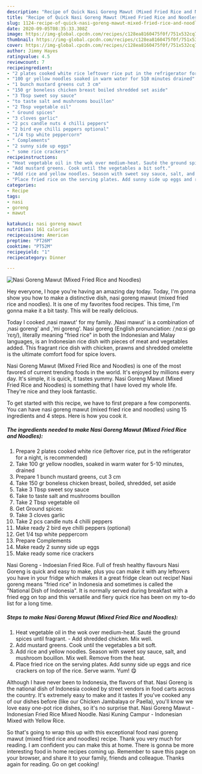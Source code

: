 ```yaml
---
description: "Recipe of Quick Nasi Goreng Mawut (Mixed Fried Rice and Noodles)"
title: "Recipe of Quick Nasi Goreng Mawut (Mixed Fried Rice and Noodles)"
slug: 1124-recipe-of-quick-nasi-goreng-mawut-mixed-fried-rice-and-noodles
date: 2020-09-05T08:35:33.308Z
image: https://img-global.cpcdn.com/recipes/c128ea8160475f0f/751x532cq70/nasi-goreng-mawut-mixed-fried-rice-and-noodles-recipe-main-photo.jpg
thumbnail: https://img-global.cpcdn.com/recipes/c128ea8160475f0f/751x532cq70/nasi-goreng-mawut-mixed-fried-rice-and-noodles-recipe-main-photo.jpg
cover: https://img-global.cpcdn.com/recipes/c128ea8160475f0f/751x532cq70/nasi-goreng-mawut-mixed-fried-rice-and-noodles-recipe-main-photo.jpg
author: Jimmy Hayes
ratingvalue: 4.5
reviewcount: 7
recipeingredient:
- "2 plates cooked white rice leftover rice put in the refrigerator for a night is recommended"
- "100 gr yellow noodles soaked in warm water for 510 minutes drained"
- "1 bunch mustard greens cut 3 cm"
- "150 gr boneless chicken breast boiled shredded set aside"
- "3 Tbsp sweet soy sauce"
- "to taste salt and mushrooms bouillon"
- "2 Tbsp vegetable oil"
- " Ground spices"
- "3 cloves garlic"
- "2 pcs candle nuts 4 chilli peppers"
- "2 bird eye chilli peppers optional"
- "1/4 tsp white peppercorn"
- " Complements"
- "2 sunny side up eggs"
- " some rice crackers"
recipeinstructions:
- "Heat vegetable oil in the wok over medium-heat. Sauté the ground spices until fragrant. Add shredded chicken. Mix well."
- "Add mustard greens. Cook until the vegetables a bit soft."
- "Add rice and yellow noodles. Season with sweet soy sauce, salt, and mushroom bouillon. Mix well. Remove from the heat."
- "Place fried rice on the serving plates. Add sunny side up eggs and rice crackers on top of the rice. Serve warm. Yum! 😋"
categories:
- Recipe
tags:
- nasi
- goreng
- mawut

katakunci: nasi goreng mawut 
nutrition: 161 calories
recipecuisine: American
preptime: "PT26M"
cooktime: "PT52M"
recipeyield: "1"
recipecategory: Dinner

---
```



![Nasi Goreng Mawut (Mixed Fried Rice and Noodles)](https://img-global.cpcdn.com/recipes/c128ea8160475f0f/751x532cq70/nasi-goreng-mawut-mixed-fried-rice-and-noodles-recipe-main-photo.jpg)

Hey everyone, I hope you're having an amazing day today. Today, I'm gonna show you how to make a distinctive dish, nasi goreng mawut (mixed fried rice and noodles). It is one of my favorites food recipes. This time, I'm gonna make it a bit tasty. This will be really delicious.

Today I cooked ‚nasi mawut&#39; for my family. ‚Nasi mawut&#39; is a combination of ‚nasi goreng&#39; and ‚&#39;mi goreng&#39;. Nasi goreng (English pronunciation: /ˌnɑːsi ɡɒˈrɛŋ/), literally meaning &#34;fried rice&#34; in both the Indonesian and Malay languages, is an Indonesian rice dish with pieces of meat and vegetables added. This fragrant rice dish with chicken, prawns and shredded omelette is the ultimate comfort food for spice lovers.

Nasi Goreng Mawut (Mixed Fried Rice and Noodles) is one of the most favored of current trending foods in the world. It's enjoyed by millions every day. It's simple, it is quick, it tastes yummy. Nasi Goreng Mawut (Mixed Fried Rice and Noodles) is something that I have loved my whole life. They're nice and they look fantastic.


To get started with this recipe, we have to first prepare a few components. You can have nasi goreng mawut (mixed fried rice and noodles) using 15 ingredients and 4 steps. Here is how you cook it.

<!--inarticleads1-->

##### The ingredients needed to make Nasi Goreng Mawut (Mixed Fried Rice and Noodles):

1. Prepare 2 plates cooked white rice (leftover rice, put in the refrigerator for a night, is recommended)
1. Take 100 gr yellow noodles, soaked in warm water for 5-10 minutes, drained
1. Prepare 1 bunch mustard greens, cut 3 cm
1. Take 150 gr boneless chicken breast, boiled, shredded, set aside
1. Take 3 Tbsp sweet soy sauce
1. Take to taste salt and mushrooms bouillon
1. Take 2 Tbsp vegetable oil
1. Get  Ground spices:
1. Take 3 cloves garlic
1. Take 2 pcs candle nuts 4 chilli peppers
1. Make ready 2 bird eye chilli peppers (optional)
1. Get 1/4 tsp white peppercorn
1. Prepare  Complements
1. Make ready 2 sunny side up eggs
1. Make ready  some rice crackers


Nasi Goreng - Indoesian Fried Rice. Full of fresh healthy flavours Nasi Goreng is quick and easy to make, plus you can make it with any leftovers you have in your fridge which makes it a great fridge clean out recipe! Nasi goreng means &#34;fried rice&#34; in Indonesia and sometimes is called the &#34;National Dish of Indonesia&#34;. It is normally served during breakfast with a fried egg on top and this versatile and fiery quick rice has been on my to-do list for a long time. 

<!--inarticleads2-->

##### Steps to make Nasi Goreng Mawut (Mixed Fried Rice and Noodles):

1. Heat vegetable oil in the wok over medium-heat. Sauté the ground spices until fragrant. - Add shredded chicken. Mix well.
1. Add mustard greens. Cook until the vegetables a bit soft.
1. Add rice and yellow noodles. Season with sweet soy sauce, salt, and mushroom bouillon. Mix well. Remove from the heat.
1. Place fried rice on the serving plates. Add sunny side up eggs and rice crackers on top of the rice. Serve warm. Yum! 😋


Although I have never been to Indonesia, the flavors of that. Nasi Goreng is the national dish of Indonesia cooked by street vendors in food carts across the country. It&#39;s extremely easy to make and it tastes If you&#39;ve cooked any of our dishes before (like our Chicken Jambalaya or Paella), you&#39;ll know we love easy one-pot rice dishes, so it&#39;s no surprise that. Nasi Goreng Mawut - Indonesian Fried Rice Mixed Noodle. Nasi Kuning Campur - Indonesian Mixed with Yellow Rice. 

So that's going to wrap this up with this exceptional food nasi goreng mawut (mixed fried rice and noodles) recipe. Thank you very much for reading. I am confident you can make this at home. There is gonna be more interesting food in home recipes coming up. Remember to save this page on your browser, and share it to your family, friends and colleague. Thanks again for reading. Go on get cooking!
